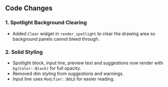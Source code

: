 ## Code Changes

### 1. Spotlight Background Clearing
- Added `Clear` widget in `render_spotlight` to clear the drawing area so
  background panels cannot bleed through.

### 2. Solid Styling
- Spotlight block, input line, preview text and suggestions now render with
  `bg(Color::Black)` for full opacity.
- Removed dim styling from suggestions and warnings.
- Input line uses `Modifier::BOLD` for easier reading.
